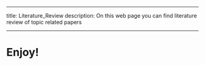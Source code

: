 
---
title: Literature_Review
description: On this web page you can find literature review of topic related papers


---

# Enjoy!





